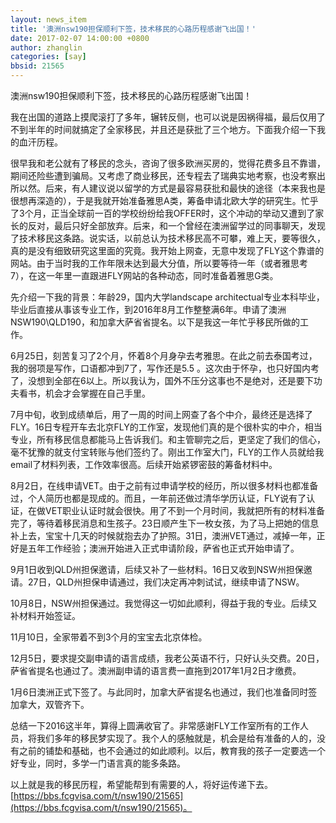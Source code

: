 ```yaml
---
layout: news_item
title: '澳洲nsw190担保顺利下签，技术移民的心路历程感谢飞出国！'
date: 2017-02-07 14:00:00 +0800
author: zhanglin 
categories: [say]
bbsid: 21565
---
```


澳洲nsw190担保顺利下签，技术移民的心路历程感谢飞出国！

我在出国的道路上摸爬滚打了多年，辗转反侧，也可以说是因祸得福，最后仅用了不到半年的时间就搞定了全家移民，并且还是获批了三个地方。下面我介绍一下我的血汗历程。

很早我和老公就有了移民的念头，咨询了很多欧洲买房的，觉得花费多且不靠谱，期间还险些遭到骗局。又考虑了商业移民，还专程去了瑞典实地考察，也没考察出所以然。后来，有人建议说以留学的方式是最容易获批和最快的途径（本来我也是很想再深造的），于是我就开始准备雅思A类，筹备申请北欧大学的研究生。忙乎了3个月，正当全球前一百的学校纷纷给我OFFER时，这个冲动的举动又遭到了家长的反对，最后只好全部放弃。后来，和一个曾经在澳洲留学过的同事聊天，发现了技术移民这条路。说实话，以前总认为技术移民高不可攀，难上天，要等很久，真的是没有细致研究这里面的究竟。我开始上网查，无意中发现了FLY这个靠谱的网站。由于当时我的工作年限未达到最大分值，所以要等待一年（或者雅思考7），在这一年里一直跟进FLY网站的各种动态，同时准备着雅思G类。

先介绍一下我的背景：年龄29，国内大学landscape architectual专业本科毕业，毕业后直接从事该专业工作，到2016年8月工作整整满6年。申请了澳洲NSW190\QLD190，和加拿大萨省省提名。以下是我这一年忙乎移民所做的工作。

6月25日，刻苦复习了2个月，怀着8个月身孕去考雅思。在此之前去泰国考过，我的弱项是写作，口语都冲到7了，写作还是5.5 。这次由于怀孕，也只好国内考了，没想到全部在6以上。所以我认为，国外不压分这事也不是绝对，还是要下功夫看书，机会才会掌握在自己手里。

7月中旬，收到成绩单后，用了一周的时间上网查了各个中介，最终还是选择了FLY。16日专程开车去北京FLY的工作室，发现他们真的是个很朴实的中介，相当专业，所有移民信息都能马上告诉我们。和主管聊完之后，更坚定了我们的信心，毫不犹豫的就支付宝转账与他们签约了。刚出工作室大门，FLY的工作人员就给我email了材料列表，工作效率很高。后续开始紧锣密鼓的筹备材料中。

8月2日，在线申请VET。由于之前有过申请学校的经历，所以很多材料也都准备过，个人简历也都是现成的。而且，一年前还做过清华学历认证，FLY说有了认证，在做VET职业认证时就会很快。用了不到一个月时间，我就把所有的材料准备完了，等待着移民消息和生孩子。23日顺产生下一枚女孩，为了马上把她的信息补上去，宝宝十几天的时候就抱去办了护照。31日，澳洲VET通过，减掉一年，正好是五年工作经验；澳洲开始进入正式申请阶段，萨省也正式开始申请了。

9月1日收到QLD州担保邀请，后续又补了一些材料。16日又收到NSW州担保邀请。27日，QLD州担保申请通过，我们决定再冲刺试试，继续申请了NSW。

10月8日，NSW州担保通过。我觉得这一切如此顺利，得益于我的专业。后续又补材料开始签证。

11月10日，全家带着不到3个月的宝宝去北京体检。

12月5日，要求提交副申请的语言成绩，我老公英语不行，只好认头交费。20日，萨省省提名也通过了。澳洲副申请的语言费一直拖到2017年1月2日才缴费。

1月6日澳洲正式下签了。与此同时，加拿大萨省提名也通过，我们也准备同时签加拿大，双管齐下。

总结一下2016这半年，算得上圆满收官了。非常感谢FLY工作室所有的工作人员，将我们多年的移民梦实现了。我个人的感触就是，机会是给有准备的人的，没有之前的铺垫和基础，也不会通过的如此顺利。以后，教育我的孩子一定要选一个好专业，同时，多学一门语言真的能多条路。

以上就是我的移民历程，希望能帮到有需要的人，将好运传递下去。 [https://bbs.fcgvisa.com/t/nsw190/21565](https://bbs.fcgvisa.com/t/nsw190/21565)。